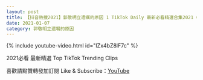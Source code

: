```yaml
---
layout: post
title: 【抖音熱搜2021】郭敬明立遗嘱的原因 1 TikTok Daily 最新必看精選合集2021 01 07
date: 2021-01-07
category: 郭敬明立遗嘱的原因
---
```


{% include youtube-video.html id="IZx4bZ8lF7c" %}

2021必看 最新精選 Top TikTok Trending Clips

喜歡請點贊轉發加訂閱 Like & Subscribe：[YouTube](https://www.youtube.com/channel/UCAoR7VcanIPd04uEq_GIylA/videos)

